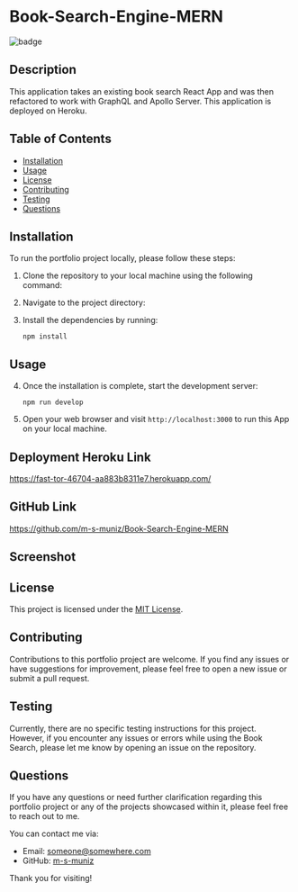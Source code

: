 # Book-Search-Engine-MERN
![badge](https://img.shields.io/badge/license-MIT-blue.svg)
## Description

This application takes an existing book search React App and was then refactored  to work with GraphQL and Apollo Server. This application is deployed on Heroku.


## Table of Contents

* [Installation](#installation)
* [Usage](#usage)
* [License](#license)
* [Contributing](#contributing)
* [Testing](#testing)
* [Questions](#questions)

## Installation

To run the portfolio project locally, please follow these steps:

1. Clone the repository to your local machine using the following command:
2. Navigate to the project directory:
3. Install the dependencies by running:

   ```
   npm install
   ```

## Usage

4. Once the installation is complete, start the development server:

   ```
   npm run develop
   ```
5. Open your web browser and visit `http://localhost:3000` to run this App on your local machine.
## Deployment Heroku Link
https://fast-tor-46704-aa883b8311e7.herokuapp.com/
## GitHub Link
https://github.com/m-s-muniz/Book-Search-Engine-MERN

## Screenshot


## License

This project is licensed under the [MIT License](LICENSE).

## Contributing

Contributions to this portfolio project are welcome. If you find any issues or have suggestions for improvement, please feel free to open a new issue or submit a pull request.

## Testing

Currently, there are no specific testing instructions for this project. However, if you encounter any issues or errors while using the Book Search, please let me know by opening an issue on the repository.

## Questions

If you have any questions or need further clarification regarding this portfolio project or any of the projects showcased within it, please feel free to reach out to me.

You can contact me via:

* Email: [someone@somewhere.com](mailto:someone@somewhere.com)
* GitHub: [m-s-muniz](https://github.com/m-s-muniz/)

Thank you for visiting!
